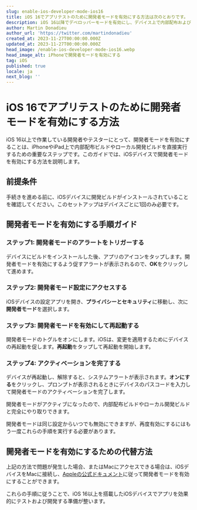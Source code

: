 ```yaml
---
slug: enable-ios-developer-mode-ios16
title: iOS 16でアプリテストのために開発者モードを有効にする方法は次のとおりです。
description: iOS 16以降でデベロッパーモードを有効にし、デバイス上で内部配布およびローカル開発ビルドを実行するためのステップバイステップガイド。
author: Martin Donadieu
author_url: 'https://twitter.com/martindonadieu'
created_at: 2023-11-27T00:00:00.000Z
updated_at: 2023-11-27T00:00:00.000Z
head_image: /enable-ios-developer-mode-ios16.webp
head_image_alt: iPhoneで開発者モードを有効にする
tag: iOS
published: true
locale: ja
next_blog: ''
---
```


# iOS 16でアプリテストのために開発者モードを有効にする方法

iOS 16以上で作業している開発者やテスターにとって、開発者モードを有効にすることは、iPhoneやiPad上で内部配布ビルドやローカル開発ビルドを直接実行するための重要なステップです。このガイドでは、iOSデバイスで開発者モードを有効にする方法を説明します。

## 前提条件

手続きを進める前に、iOSデバイスに開発ビルドがインストールされていることを確認してください。このセットアップはデバイスごとに1回のみ必要です。

## 開発者モードを有効にする手順ガイド

### ステップ1: 開発者モードのアラートをトリガーする

デバイスにビルドをインストールした後、アプリのアイコンをタップします。開発者モードを有効にするよう促すアラートが表示されるので、**OK**をクリックして進めます。

### ステップ2: 開発者モード設定にアクセスする

iOSデバイスの設定アプリを開き、**プライバシーとセキュリティ**に移動し、次に**開発者モード**を選択します。

### ステップ3: 開発者モードを有効にして再起動する

開発者モードのトグルをオンにします。iOSは、変更を適用するためにデバイスの再起動を促します。**再起動**をタップして再起動を開始します。

### ステップ4: アクティベーションを完了する

デバイスが再起動し、解除すると、システムアラートが表示されます。**オンにする**をクリックし、プロンプトが表示されるときにデバイスのパスコードを入力して開発者モードのアクティベーションを完了します。

開発者モードがアクティブになったので、内部配布ビルドやローカル開発ビルドと完全にやり取りできます。

開発者モードは同じ設定からいつでも無効にできますが、再度有効にするにはもう一度これらの手順を実行する必要があります。

## 開発者モードを有効にするための代替方法

上記の方法で問題が発生した場合、またはMacにアクセスできる場合は、iOSデバイスをMacに接続し、[Appleの公式ドキュメント](https://developerapplecom/documentation/xcode/enabling-developer-mode-on-a-device/)に従って開発者モードを有効にすることができます。

これらの手順に従うことで、iOS 16以上を搭載したiOSデバイスでアプリを効果的にテストおよび開発する準備が整います。